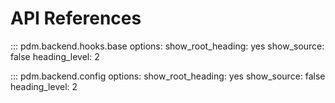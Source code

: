 # API References

::: pdm.backend.hooks.base
    options:
      show_root_heading: yes
      show_source: false
      heading_level: 2

::: pdm.backend.config
    options:
      show_root_heading: yes
      show_source: false
      heading_level: 2
